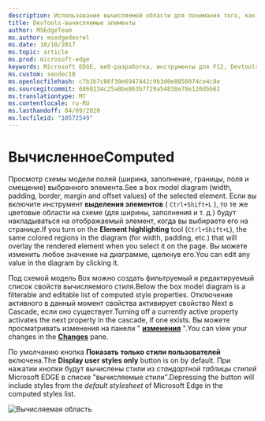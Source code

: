 ```yaml
---
description: Использование вычисляемой области для понимания того, как вычисляются каскадные и вычисляемые элементы CSS в элементах страницы
title: DevTools-вычисляемые элементы
author: MSEdgeTeam
ms.author: msedgedevrel
ms.date: 10/10/2017
ms.topic: article
ms.prod: microsoft-edge
keywords: Microsoft EDGE, веб-разработка, инструменты для F12, Devtools, элементы, CSS, вычисляемое значение, модель Box
ms.custom: seodec18
ms.openlocfilehash: c7b1b7c86f30e6947442c9b3d0e8856074ce4c8e
ms.sourcegitcommit: 6860234c25a8be863b7f29a54838e78e120dbb62
ms.translationtype: MT
ms.contentlocale: ru-RU
ms.lasthandoff: 04/09/2020
ms.locfileid: "10572549"
---
```

# <span data-ttu-id="8fb84-104">Вычисленное</span><span class="sxs-lookup"><span data-stu-id="8fb84-104">Computed</span></span>

<span data-ttu-id="8fb84-105">Просмотр схемы модели полей (ширина, заполнение, границы, поля и смещение) выбранного элемента.</span><span class="sxs-lookup"><span data-stu-id="8fb84-105">See a box model diagram (width, padding, border, margin and offset values) of the selected element.</span></span> <span data-ttu-id="8fb84-106">Если вы включите инструмент **выделения элементов** ( `Ctrl+Shift+L` ), то те же цветовые области на схеме (для ширины, заполнения и т. д.) будут накладываться на отображаемый элемент, когда вы выбираете его на странице.</span><span class="sxs-lookup"><span data-stu-id="8fb84-106">If you turn on the **Element highlighting** tool (`Ctrl+Shift+L`), the same colored regions in the diagram (for width, padding, etc.) that will overlay the rendered element when you select it on the page.</span></span> <span data-ttu-id="8fb84-107">Вы можете изменить любое значение на диаграмме, щелкнув его.</span><span class="sxs-lookup"><span data-stu-id="8fb84-107">You can edit any value in the diagram by clicking it.</span></span> 

<span data-ttu-id="8fb84-108">Под схемой модель Box можно создать фильтруемый и редактируемый список свойств вычисляемого стиля.</span><span class="sxs-lookup"><span data-stu-id="8fb84-108">Below the box model diagram is a filterable and editable list of computed style properties.</span></span> <span data-ttu-id="8fb84-109">Отключение активного в данный момент свойства активирует свойство Next в Cascade, если оно существует.</span><span class="sxs-lookup"><span data-stu-id="8fb84-109">Turning off a currently active property activates the next property in the cascade, if one exists.</span></span> <span data-ttu-id="8fb84-110">Вы можете просматривать изменения на панели " [**изменения**](./changes.md) ".</span><span class="sxs-lookup"><span data-stu-id="8fb84-110">You can view your changes in the [**Changes**](./changes.md) pane.</span></span>

<span data-ttu-id="8fb84-111">По умолчанию кнопка **Показать только стили пользователей** включена.</span><span class="sxs-lookup"><span data-stu-id="8fb84-111">The **Display user styles only** button is on by default.</span></span> <span data-ttu-id="8fb84-112">При нажатии кнопки будут вычислены стили из *стандартной таблицы стилей* Microsoft EDGE в списке "вычисляемые стили".</span><span class="sxs-lookup"><span data-stu-id="8fb84-112">Depressing the button will include styles from the *default stylesheet* of Microsoft Edge in the computed styles list.</span></span>

![Вычисляемая область](../media/elements_computed.png)